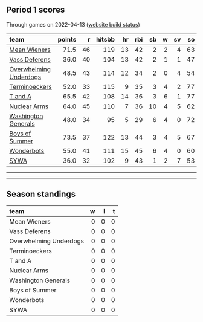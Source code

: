 

## Period 1 scores

Through games on 2022-04-13 ([website build status](https://github.com/brian-bot/pl-site/actions))


|team                                              | points|  r| hitsbb| hr| rbi| sb|  w| sv| so|   era|  whip|
|:-------------------------------------------------|------:|--:|------:|--:|---:|--:|--:|--:|--:|-----:|-----:|
|[Mean Wieners](./meanwieners)                     |   71.5| 46|    119| 13|  42|  2|  2|  4| 63| 1.811| 1.024|
|[Vass Deferens](./vassdeferens)                   |   36.0| 40|    104| 13|  42|  2|  1|  1| 47| 4.355| 1.355|
|[Overwhelming Underdogs](./overwhelmingunderdogs) |   48.5| 43|    114| 12|  34|  2|  0|  4| 54| 3.115| 1.200|
|[Terminoeckers](./terminoeckers)                  |   52.0| 33|    115|  9|  35|  3|  4|  2| 77| 4.165| 1.340|
|[T and A](./tanda)                                |   65.5| 42|    108| 14|  36|  3|  6|  1| 77| 4.125| 1.153|
|[Nuclear Arms](./nucleararms)                     |   64.0| 45|    110|  7|  36| 10|  4|  5| 62| 3.321| 1.171|
|[Washington Generals](./washingtongenerals)       |   48.0| 34|     95|  5|  29|  6|  4|  0| 72| 2.613| 1.137|
|[Boys of Summer](./boysofsummer)                  |   73.5| 37|    122| 13|  44|  3|  4|  5| 67| 3.780| 1.035|
|[Wonderbots](./wonderbots)                        |   55.0| 41|    111| 15|  45|  6|  4|  0| 60| 5.586| 1.552|
|[SYWA](./sywa)                                    |   36.0| 32|    102|  9|  43|  1|  2|  7| 53| 4.962| 1.346|

* * *
* * *

## Season standings


|team                   |  w|  l|  t|
|:----------------------|--:|--:|--:|
|Mean Wieners           |  0|  0|  0|
|Vass Deferens          |  0|  0|  0|
|Overwhelming Underdogs |  0|  0|  0|
|Terminoeckers          |  0|  0|  0|
|T and A                |  0|  0|  0|
|Nuclear Arms           |  0|  0|  0|
|Washington Generals    |  0|  0|  0|
|Boys of Summer         |  0|  0|  0|
|Wonderbots             |  0|  0|  0|
|SYWA                   |  0|  0|  0|


